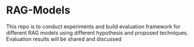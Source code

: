 # RAG-Models
This repo is to conduct experiments and build evaluation framework for different RAG models using different hypothesis and proposed techniques. Evaluation results will be shared and discussed
